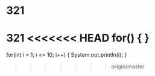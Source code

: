 # 321
321
<<<<<<< HEAD
for()
{
}
=======
for(int i = 1; i <= 10; i++)
{
    System.out.println(i);
}
>>>>>>> origin/master
